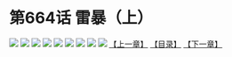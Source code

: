 # 第664话 雷暴（上）
![](https://mhpic.xiaomingtaiji.net/comic/D/斗破苍穹拆分版/664话/1.jpg-zymk.middle.webp)
![](https://mhpic.xiaomingtaiji.net/comic/D/斗破苍穹拆分版/664话/2.jpg-zymk.middle.webp)
![](https://mhpic.xiaomingtaiji.net/comic/D/斗破苍穹拆分版/664话/3.jpg-zymk.middle.webp)
![](https://mhpic.xiaomingtaiji.net/comic/D/斗破苍穹拆分版/664话/4.jpg-zymk.middle.webp)
![](https://mhpic.xiaomingtaiji.net/comic/D/斗破苍穹拆分版/664话/5.jpg-zymk.middle.webp)
![](https://mhpic.xiaomingtaiji.net/comic/D/斗破苍穹拆分版/664话/6.jpg-zymk.middle.webp)
![](https://mhpic.xiaomingtaiji.net/comic/D/斗破苍穹拆分版/664话/7.jpg-zymk.middle.webp)
![](https://mhpic.xiaomingtaiji.net/comic/D/斗破苍穹拆分版/664话/8.jpg-zymk.middle.webp)
![](https://mhpic.xiaomingtaiji.net/comic/D/斗破苍穹拆分版/664话/9.jpg-zymk.middle.webp)
[【上一章】](./663.md)
[【目录】](./READMD.md)
[【下一章】](./665.md)
